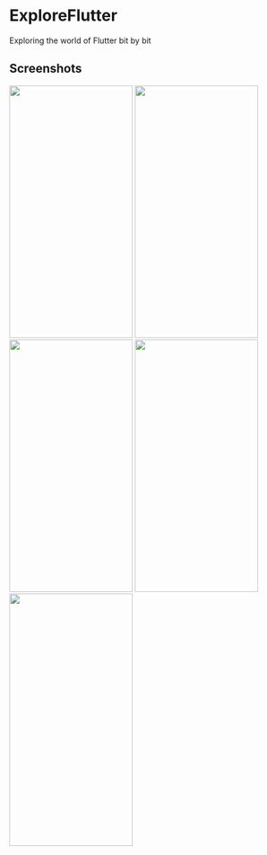 # ExploreFlutter
Exploring the world of Flutter bit by bit

## Screenshots

<p>
  <img src="https://raw.github.com/anandwana001/ExploreFlutter/master/Screenshots/movieList.jpg" width="220" height="450"/>
  <img src="https://raw.github.com/anandwana001/ExploreFlutter/master/Screenshots/loading.jpg" width="220" height="450"/>
  <img src="https://raw.github.com/anandwana001/ExploreFlutter/master/Screenshots/home.jpg" width="220" height="450"/>
  <img src="https://raw.github.com/anandwana001/ExploreFlutter/master/Screenshots/text.jpg" width="220" height="450"/>
  <img src="https://raw.github.com/anandwana001/ExploreFlutter/master/Screenshots/button.jpg" width="220" height="450"/>
</p>
